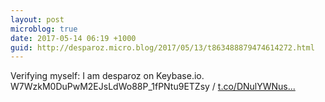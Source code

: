 ```yaml
---
layout: post
microblog: true
date: 2017-05-14 06:19 +1000
guid: http://desparoz.micro.blog/2017/05/13/t863488879474614272.html
---
```

Verifying myself: I am desparoz on Keybase.io. W7WzkM0DuPwM2EJsLdWo88P_1fPNtu9ETZsy / [t.co/DNulYWNus...](https://t.co/DNulYWNuse)
